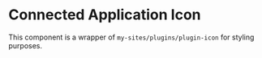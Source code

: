 # Connected Application Icon

This component is a wrapper of `my-sites/plugins/plugin-icon` for styling purposes.
